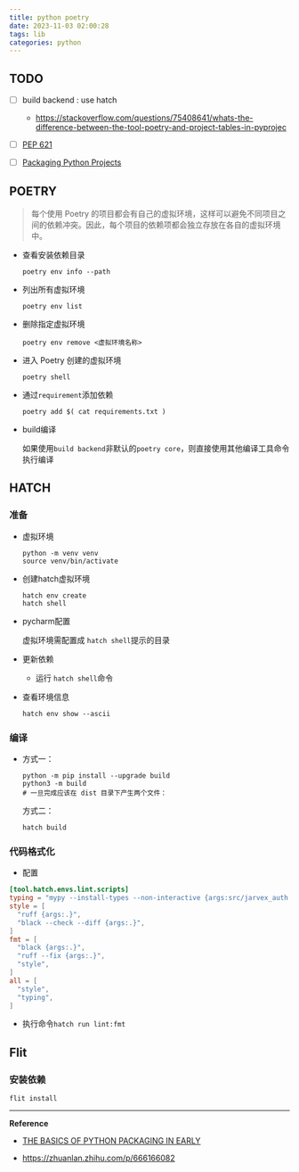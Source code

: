 ```yaml
---
title: python poetry
date: 2023-11-03 02:00:28
tags: lib
categories: python
---
```


## TODO

- [ ] build backend : use hatch 
  - https://stackoverflow.com/questions/75408641/whats-the-difference-between-the-tool-poetry-and-project-tables-in-pyprojec

- [ ] [PEP 621 ](https://peps.python.org/pep-0621/)
- [ ] [Packaging Python Projects](https://packaging.python.org/en/latest/tutorials/packaging-projects/)

## POETRY 

> 每个使用 Poetry 的项目都会有自己的虚拟环境，这样可以避免不同项目之间的依赖冲突。因此，每个项目的依赖项都会独立存放在各自的虚拟环境中。

- 查看安装依赖目录

  ```shell
  poetry env info --path
  ```

- 列出所有虚拟环境

  ```shell
  poetry env list
  ```

- 删除指定虚拟环境

  ```shell
  poetry env remove <虚拟环境名称>
  ```

- 进入 Poetry 创建的虚拟环境

  ```
  poetry shell
  ```

  

- 通过`requirement`添加依赖

  ```shell
  poetry add $( cat requirements.txt )
  ```

  

- build编译

  如果使用`build backend`非默认的`poetry core`，则直接使用其他编译工具命令执行编译



## HATCH

### 准备

- 虚拟环境

  ```shell
  python -m venv venv
  source venv/bin/activate
  ```

- 创建hatch虚拟环境

  ```shell
  hatch env create
  hatch shell 
  ```

- pycharm配置

  虚拟环境需配置成 `hatch shell`提示的目录

- 更新依赖

  - 运行 `hatch shell`命令

- 查看环境信息

  ```shell
  hatch env show --ascii
  ```

  

### 编译

- 方式一：

  ```shell
  python -m pip install --upgrade build
  python3 -m build
  # 一旦完成应该在 dist 目录下产生两个文件：
  ```

  方式二：

  ```shell
  hatch build
  ```


### 代码格式化

- 配置

```toml
[tool.hatch.envs.lint.scripts]
typing = "mypy --install-types --non-interactive {args:src/jarvex_auth tests}"
style = [
  "ruff {args:.}",
  "black --check --diff {args:.}",
]
fmt = [
  "black {args:.}",
  "ruff --fix {args:.}",
  "style",
]
all = [
  "style",
  "typing",
]
```

- 执行命令`hatch run lint:fmt`



## Flit

### 安装依赖

```shell
flit install
```









---

**Reference**

- [THE BASICS OF PYTHON PACKAGING IN EARLY](https://drivendata.co/blog/python-packaging-2023)

- https://zhuanlan.zhihu.com/p/666166082

  